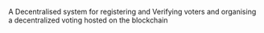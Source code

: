 A Decentralised system for registering and Verifying voters and organising a decentralized voting hosted on the blockchain 
